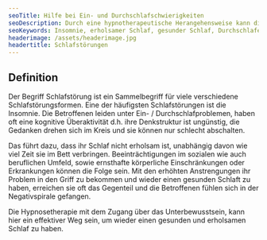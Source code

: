 ```yaml
---
seoTitle: Hilfe bei Ein- und Durchschlafschwierigkeiten
seoDescription: Durch eine hypnotherapeutische Herangehensweise kann die Schlafqualität verbessert werden
seoKeywords: Insomnie, erholsamer Schlaf, gesunder Schlaf, Durchschlafen, Durchschlafprobleme, Einschlafprobleme, Wachliegen, Gedankenkarussel, erholsame Nacht, Einschlaflatenz, Wachliegen
headerimage: /assets/headerimage.jpg
headertitle: Schlafstörungen
---
```


## Definition
Der Begriff Schlafstörung ist ein Sammelbegriff für viele verschiedene Schlafstörungsformen. Eine der häufigsten Schlafstörungen ist die Insomnie. Die Betroffenen leiden unter Ein- / Durchschlafproblemen, haben oft eine kognitive Überaktivität d.h. ihre Denkstruktur ist ungünstig, die Gedanken drehen sich im Kreis und sie können nur schlecht abschalten. 

Das führt dazu, dass ihr Schlaf nicht erholsam ist, unabhängig davon wie viel Zeit sie im Bett verbringen. Beeinträchtigungen im sozialen wie auch beruflichen Umfeld, sowie ernsthafte körperliche Einschränkungen oder Erkrankungen können die Folge sein. 
Mit den erhöhten Anstrengungen ihr Problem in den Griff zu bekommen und wieder einen gesunden Schlaft zu haben, erreichen sie oft das Gegenteil und die Betroffenen fühlen sich in der Negativspirale gefangen. 

Die Hypnosetherapie mit dem Zugang über das Unterbewusstsein, kann hier ein effektiver Weg sein, um wieder einen gesunden und erholsamen Schlaf zu haben.